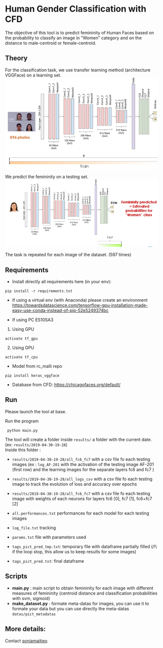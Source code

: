 # Human Gender Classification with CFD

The objective of this tool is to predict femininity of Human Faces based on the probability to classify an image in "Women" category and on the distance to male-centroid or female-centroid.


## Theory
For the classification task, we use transfer learning method (architecture VGGFace) on a learning set.
![Illustration](https://github.com/EEVCOM-Montpellier/Gender_Classif_Human/blob/master/img/meth1.PNG)

We predict the femininity on a testing set.
![Illustration](https://github.com/EEVCOM-Montpellier/Gender_Classif_Human/blob/master/img/meth2.PNG)

The task is repeated for each image of the dataset. (597 times)

## Requirements

* Install directly all requirements here (in your env):

```
pip install -r requirements.txt
```


* If using a virtual env (with Anaconda) please create an environment
https://towardsdatascience.com/tensorflow-gpu-installation-made-easy-use-conda-instead-of-pip-52e5249374bc


* If using PC ES10SA3
1. Using GPU
```
activate tf_gpu
```
2. Using GPU
```
activate tf_cpu
```

* Model from rc_malli repo

```
pip install keras_vggface
 ```

 * Database from CFD: https://chicagofaces.org/default/

## Run

Please launch the tool at base.

Run the program
```
 python main.py
```

 The tool will create a folder inside `results/` a folder with the current date. (ex: `results/2019-04-30-19-28`)  
 Inside this folder :  
 * `results/2019-04-30-19-28/all_fc6_fc7` with a csv file fo each testing images (ex : `log_AF-201` with the activation of the testing image AF-201 (first row) and the learning images for the separate layers fc6 and fc7 )

 * `results/2019-04-30-19-28/all_logs_csv`  with a csv file fo each testing image to track the evolution of loss and accuracy over epochs

  * `results/2019-04-30-19-28/all_fc6_fc7` with a csv file fo each testing image with weights of each neurons for layers fc6 [0], fc7 [1], fc6+fc7 [2]

  * `all.performances.txt` performances for each model for each testing images

  * `log_file.txt` tracking

  * `params.txt` file with parameters used

  * `tags_pict_pred_tmp.txt`: temporary file with dataframe partially filled (/!\ if the loop stop, this allow us to keep results for some images)

  * `tags_pict_pred.txt`: final dataframe


## Scripts
* **main.py** : main script to obtain femininity for each image with different measures of femininity (centroid distance and classification probabilities with svm, sigmoid)
* **make_dataset.py** : formate meta-datas for images, you can use it to formate your data but you can use directly the meta-datas  `datas/pict_metadatas`



## More details:
Contact
 [soniamaitieo](https://github.com/soniamaitieo)
